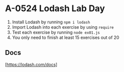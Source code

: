 # A-0524 Lodash Lab Day

1. Install Lodash by running `npm i lodash`
2. Import Lodash into each exercise by using `require`
3. Test each exercise by running `node ex01.js`
4. You only need to finish at least 15 exercises out of 20

## Docs

[https://lodash.com/docs]
